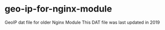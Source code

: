 # geo-ip-for-nginx-module
GeoIP dat file for older Nginx Module
This DAT file was last updated in 2019
